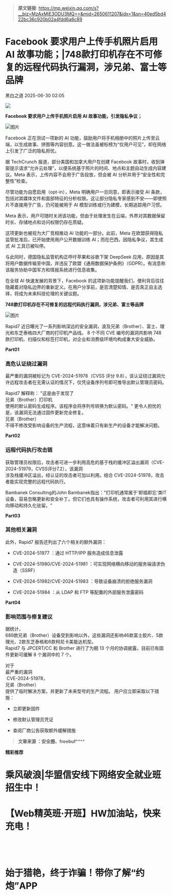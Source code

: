 > **原文链接**: https://mp.weixin.qq.com/s?__biz=MzAxMjE3ODU3MQ==&mid=2650611207&idx=1&sn=40ed5bd422bc36c920b02a4fdd6a6c89

#  Facebook 要求用户上传手机照片启用 AI 故事功能；|748款打印机存在不可修复的远程代码执行漏洞，涉兄弟、富士等品牌  
 黑白之道   2025-06-30 02:05  
  
![](https://mmbiz.qpic.cn/mmbiz_gif/3xxicXNlTXLicwgPqvK8QgwnCr09iaSllrsXJLMkThiaHibEntZKkJiaicEd4ibWQxyn3gtAWbyGqtHVb0qqsHFC9jW3oQ/640?wx_fmt=gif "")  
  
**Facebook 要求用户上传手机照片启用 AI 故事功能，引发隐私争议；**  
  
![图片](https://mmbiz.qpic.cn/sz_mmbiz_png/aBHpjnrGyliayHI4AXxL1jL9qQla1ZCKtxW0eia8Ay0pcuEibIak4FiaNicbjqkcQ3wJHLjbtPicwJhRJ57DoeED9OSg/640?wx_fmt=png&from=appmsg&wxfrom=13&tp=wxpic "")  
  
Facebook 正在测试一项新的 AI 功能，鼓励用户将手机相册中的照片上传至云端，以生成故事、拼图等内容创意。这一做法虽被标榜为“仅用户可见”，却在网络上引发了广泛的隐私担忧。  
  
据 TechCrunch 报道，部分美国和加拿大用户在创建 Facebook 故事时，收到弹窗提示请求“允许云处理”，以便系统基于照片的时间、地点和主题自动生成内容建议。Meta 表示，上传内容不会用于广告投放，但会被 AI 分析并用于“安全性和完整性”检查。  
  
尽管功能为自愿启用（opt-in），Meta 明确用户一旦同意，即表示接受 AI 条款，包括对其媒体文件和面部特征的分析权限。这让部分隐私专家感到不安——即使照片不直接用于广告，仍可能被用于 AI 模型训练或行为建模，长期追踪用户习惯。  
  
Meta 表示，用户可随时关闭该功能，但由于处理发生在云端，外界对其数据保留时长、存储地点和访问权限仍存在质疑。  
  
这项更新也被视为大厂竞相推动 AI 功能的一部分。此前，Meta 在欧盟获得隐私监管批准后，已开始使用用户公开数据训练 AI；而在巴西，因隐私争议，其生成式 AI 工具已被叫停。  
  
与此同时，德国隐私监管机构正呼吁苹果和谷歌下架 DeepSeek 应用，原因是其将用户数据传输至中国，并违反了欧盟《通用数据保护条例》（GDPR）。有消息称该服务协助中国军方和情报系统进行信息收集。  
  
在全球 AI 快速发展的背景下，Facebook 的这项新功能提醒我们，便利背后往往隐藏着对隐私边界的重新定义。在用户分享前，是否清楚知情、是否真正自主选择，将成为未来科技伦理的关键议题。  
  
**748款打印机存在不可修复的远程代码执行漏洞，涉兄弟、富士等品牌**  
  
  
![图片](https://mmbiz.qpic.cn/mmbiz_jpg/qq5rfBadR38YqehzWBYy60jRGOdTNREeHibicib2hb58R0euuxHoKicQZVPOkrLMqiaTKj10lEfIW2eDibRhrPSy8heA/640?wx_fmt=jpeg&from=appmsg&wxfrom=13&tp=wxpic "")  
  
  
Rapid7 近日曝光了一系列影响深远的安全漏洞，波及兄弟（Brother）、富士、理光和东芝泰格四大厂商的打印机产品线。 8 个不同 CVE 编号的漏洞共影响 748 款打印机、扫描仪和标签打印机，对企业和消费级环境均构成重大安全威胁。  
  
  
**Part01**  
### 高危认证绕过漏洞  
  
  
最严重的漏洞被标记为 CVE-2024-51978（CVSS 评分 9.8），该认证绕过漏洞允许远程攻击者在无需认证的情况下，仅凭设备序列号即可推导出默认管理员密码。  
  
  
Rapid7 解释称： "这是由于发现了  
兄弟（Brother）打印机  
使用的默认密码生成程序。该程序会将序列号转换为默认密码。" 更令人担忧的是，该漏洞无法通过固件更新完全修复。  
兄弟（Brother）  
不得不修改受影响设备的生产流程，这意味着只有新生产的设备才能解决问题。  
  
  
**Part02**  
### 远程代码执行攻击链  
  
  
获取管理员权限后，攻击者可进一步利用高危的基于栈的缓冲区溢出漏洞（CVE-2024-51979，CVSS评分7.2），该漏洞  
涉及栈缓冲区溢出，经认证的攻击者可加以利用。结合 CVE-2024-51978，攻击者能实现完整的远程代码执行。  
  
  
Bambanek Consulting的John Bambanek指出："打印机通常属于'即插即忘'类IT设备，容易忽略更新和安全补丁。但它们也具有操作系统，攻击者可利用其进行横向移动和持久化驻留。"  
  
  
**Part03**  
### 其他相关漏洞  
  
  
此外，Rapid7 报告还列出了六个相关的额外漏洞：   
- CVE-2024-51977 ：通过 HTTP/IPP 服务造成信息泄露   
  
- CVE-2024-51980/CVE-2024-51981 ：可实现网络横向移动的服务端请求伪造（SSRF）  
  
- CVE-2024-51982/CVE-2024-51983 ：导致设备崩溃的拒绝服务漏洞   
  
- CVE-2024-51984 ：从 LDAP 和 FTP 等配置的外部服务泄露密码  
  
**Part04**  
### 影响范围与修复建议  
  
  
据统计，  
689款兄弟（Brother）设备受到影响以外，这些漏洞还影响46款富士胶片、5款理光、2款东芝泰格和6款柯尼卡美能达机型。  
Rapid7 与 JPCERT/CC 和 Brother 进行了为期 13 个月的协调披露，目前已有固件更新可缓解 8 个漏洞中的 7 个。  
  
  
对于  
最严重的漏洞  
 CVE-2024-51978，  
兄弟（Brother）  
提供了临时解决方案，并更新了未来型号的生产流程。 用户应立即采取以下措施：   
- 立即更新固件  
  
- 修改默认管理员凭证  
  
- 查阅厂商公告获取额外缓解措施  
  
> **文章来源 ：安全圈、freebuf******  
  
  
**精彩推荐**  
  
  
  
  
# 乘风破浪|华盟信安线下网络安全就业班招生中！  
  
  
[](http://mp.weixin.qq.com/s?__biz=MzAxMjE3ODU3MQ==&mid=2650575781&idx=2&sn=ea0334807d87faa0c2b30770b0fa710d&chksm=83bdf641b4ca7f5774129396e8e916645b7aa7e2e2744984d724ca0019e913b491107e1d6e29&scene=21#wechat_redirect)  
  
  
# 【Web精英班·开班】HW加油站，快来充电！  
  
  
‍[](http://mp.weixin.qq.com/s?__biz=MzAxMjE3ODU3MQ==&mid=2650594891&idx=1&sn=b2c5659bb6bce6703f282e8acce3d7cb&chksm=83bdbbafb4ca32b9044716aec713576156968a5753fd3a3d6913951a8e2a7e968715adea1ddc&scene=21#wechat_redirect)  
  
  
‍  
# 始于猎艳，终于诈骗！带你了解“约炮”APP  
  
[](http://mp.weixin.qq.com/s?__biz=MzAxMjE3ODU3MQ==&mid=2650575222&idx=1&sn=ce9ab9d633804f2a0862f1771172c26a&chksm=83bdf492b4ca7d843d508982b4550e289055c3181708d9f02bf3c797821cc1d0d8652a0d5535&scene=21#wechat_redirect)  
  
**‍**  
  
  
